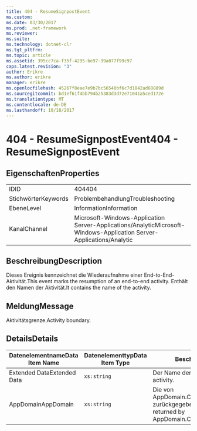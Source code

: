 ```yaml
---
title: 404 - ResumeSignpostEvent
ms.custom: 
ms.date: 03/30/2017
ms.prod: .net-framework
ms.reviewer: 
ms.suite: 
ms.technology: dotnet-clr
ms.tgt_pltfrm: 
ms.topic: article
ms.assetid: 395cc7ca-f35f-4295-be97-39a077f99c97
caps.latest.revision: "3"
author: Erikre
ms.author: erikre
manager: erikre
ms.openlocfilehash: 45267f8eae7e9b7bc56540bf6c7d1842ad68889d
ms.sourcegitcommit: bd1ef61f4bb794b25383d3d72e71041a5ced172e
ms.translationtype: MT
ms.contentlocale: de-DE
ms.lasthandoff: 10/18/2017
---
```

# <a name="404---resumesignpostevent"></a><span data-ttu-id="97dc5-102">404 - ResumeSignpostEvent</span><span class="sxs-lookup"><span data-stu-id="97dc5-102">404 - ResumeSignpostEvent</span></span>
## <a name="properties"></a><span data-ttu-id="97dc5-103">Eigenschaften</span><span class="sxs-lookup"><span data-stu-id="97dc5-103">Properties</span></span>  
  
|||  
|-|-|  
|<span data-ttu-id="97dc5-104">ID</span><span class="sxs-lookup"><span data-stu-id="97dc5-104">ID</span></span>|<span data-ttu-id="97dc5-105">404</span><span class="sxs-lookup"><span data-stu-id="97dc5-105">404</span></span>|  
|<span data-ttu-id="97dc5-106">Stichwörter</span><span class="sxs-lookup"><span data-stu-id="97dc5-106">Keywords</span></span>|<span data-ttu-id="97dc5-107">Problembehandlung</span><span class="sxs-lookup"><span data-stu-id="97dc5-107">Troubleshooting</span></span>|  
|<span data-ttu-id="97dc5-108">Ebene</span><span class="sxs-lookup"><span data-stu-id="97dc5-108">Level</span></span>|<span data-ttu-id="97dc5-109">Information</span><span class="sxs-lookup"><span data-stu-id="97dc5-109">Information</span></span>|  
|<span data-ttu-id="97dc5-110">Kanal</span><span class="sxs-lookup"><span data-stu-id="97dc5-110">Channel</span></span>|<span data-ttu-id="97dc5-111">Microsoft-Windows-Application Server-Applications/Analytic</span><span class="sxs-lookup"><span data-stu-id="97dc5-111">Microsoft-Windows-Application Server-Applications/Analytic</span></span>|  
  
## <a name="description"></a><span data-ttu-id="97dc5-112">Beschreibung</span><span class="sxs-lookup"><span data-stu-id="97dc5-112">Description</span></span>  
 <span data-ttu-id="97dc5-113">Dieses Ereignis kennzeichnet die Wiederaufnahme einer End-to-End-Aktivität.</span><span class="sxs-lookup"><span data-stu-id="97dc5-113">This event marks the resumption of an end-to-end activity.</span></span> <span data-ttu-id="97dc5-114">Enthält den Namen der Aktivität.</span><span class="sxs-lookup"><span data-stu-id="97dc5-114">It contains the name of the activity.</span></span>  
  
## <a name="message"></a><span data-ttu-id="97dc5-115">Meldung</span><span class="sxs-lookup"><span data-stu-id="97dc5-115">Message</span></span>  
 <span data-ttu-id="97dc5-116">Aktivitätsgrenze.</span><span class="sxs-lookup"><span data-stu-id="97dc5-116">Activity boundary.</span></span>  
  
## <a name="details"></a><span data-ttu-id="97dc5-117">Details</span><span class="sxs-lookup"><span data-stu-id="97dc5-117">Details</span></span>  
  
|<span data-ttu-id="97dc5-118">Datenelementname</span><span class="sxs-lookup"><span data-stu-id="97dc5-118">Data Item Name</span></span>|<span data-ttu-id="97dc5-119">Datenelementtyp</span><span class="sxs-lookup"><span data-stu-id="97dc5-119">Data Item Type</span></span>|<span data-ttu-id="97dc5-120">Beschreibung</span><span class="sxs-lookup"><span data-stu-id="97dc5-120">Description</span></span>|  
|--------------------|--------------------|-----------------|  
|<span data-ttu-id="97dc5-121">Extended Data</span><span class="sxs-lookup"><span data-stu-id="97dc5-121">Extended Data</span></span>|`xs:string`|<span data-ttu-id="97dc5-122">Der Name der Aktivität.</span><span class="sxs-lookup"><span data-stu-id="97dc5-122">The name of the activity.</span></span>|  
|<span data-ttu-id="97dc5-123">AppDomain</span><span class="sxs-lookup"><span data-stu-id="97dc5-123">AppDomain</span></span>|`xs:string`|<span data-ttu-id="97dc5-124">Die von AppDomain.CurrentDomain.FriendlyName zurückgegebene Zeichenfolge.</span><span class="sxs-lookup"><span data-stu-id="97dc5-124">The string returned by AppDomain.CurrentDomain.FriendlyName.</span></span>|
